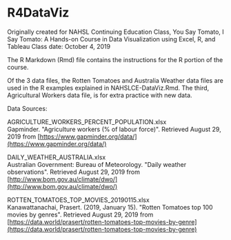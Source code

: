 # R4DataViz
Originally created for NAHSL Continuing Education Class, You Say Tomato, I Say Tomato: A Hands-on Course in Data Visualization using Excel, R, and Tableau
Class date: October 4, 2019

The R Markdown (Rmd) file contains the instructions for the R portion of the course. 

Of the 3 data files, the Rotten Tomatoes and Australia Weather data files are used in the R examples explained in NAHSLCE-DataViz.Rmd. The third, Agricultural Workers data file, is for extra practice with new data.

Data Sources:

AGRICULTURE_WORKERS_PERCENT_POPULATION.xlsx  
Gapminder. "Agriculture workers (% of labour force)". Retrieved August 29, 2019 from [https://www.gapminder.org/data/](https://www.gapminder.org/data/)  

DAILY_WEATHER_AUSTRALIA.xlsx  
Australian Government: Bureau of Meteorology. "Daily weather observations". Retrieved August 29, 2019 from [http://www.bom.gov.au/climate/dwo/](http://www.bom.gov.au/climate/dwo/)

ROTTEN_TOMATOES_TOP_MOVIES_20190115.xlsx  
Kanawattanachai, Prasert. (2019, January 15). "Rotten Tomatoes top 100 movies by genres". Retrieved August 29, 2019 from [https://data.world/prasert/rotten-tomatoes-top-movies-by-genre](https://data.world/prasert/rotten-tomatoes-top-movies-by-genre) 
